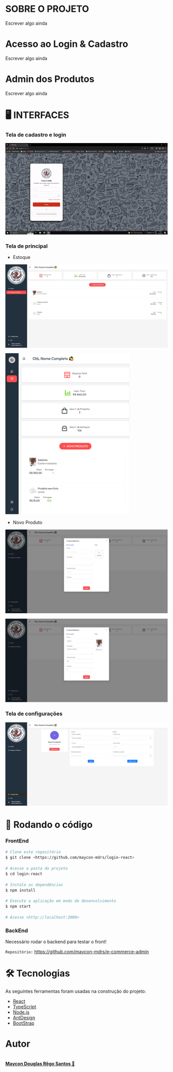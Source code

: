 # SOBRE O PROJETO
Escrever algo ainda

# Acesso ao Login & Cadastro
Escrever algo ainda

# Admin dos Produtos
Escrever algo ainda

# 🖥️ INTERFACES
### Tela de cadastro e login
<p align-items="center">
    <img src="./assets/login_cadastro.gif">
</p>

### Tela de principal
- Estoque
<p align-items="center">
    <img src="./assets/produtos.jpeg">
</p>

<p align-items="center">
    <img src="./assets/home.png" style="height: 500px">
</p>


- Novo Produto
<p align-items="center">
    <img src="./assets/novo_produto.jpeg">
</p>
<p align-items="center">
    <img src="./assets/novo_produto_1.jpeg">
</p>

### Tela de configurações
<p align-items="center">
    <img src="./assets/configuracoes.jpeg">
</p>
 
# 🎲 Rodando o código

### FrontEnd
```bash
# Clone este repositório
$ git clone <https://github.com/maycon-mdrs/login-react>

# Acesse a pasta do projeto
$ cd login-react

# Instale as dependências
$ npm install

# Execute a aplicação em modo de desenvolvimento
$ npm start

# Acesse <http://localhost:3000>
```

### BackEnd
Necessário rodar o backend para testar o front!

`Repositório:` https://github.com/maycon-mdrs/e-commerce-admin 

# 🛠 Tecnologias

As seguintes ferramentas foram usadas na construção do projeto:

- [React](https://pt-br.reactjs.org/)
- [TypeScript](https://www.typescriptlang.org/)
- [Node.js](https://nodejs.org/en/)
- [AntDesign](https://ant.design/)
- [BootStrap](https://getbootstrap.com/)

# Autor

<a href="https://github.com/maycon-mdrs" style= "float: left">
    <div style="display: flex; flex-direction: column; align-items: center">
        <img style="width: 150px; border-radius: 50%;" src="https://avatars.githubusercontent.com/u/81583731?v=4" alt=""/>
        <br />
        <strong>Maycon Douglas Rêgo Santos 🚀</strong>
    </div>
</a>
